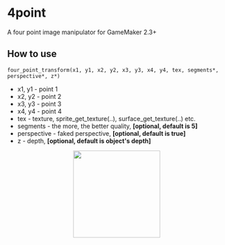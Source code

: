 # 4point
A four point image manipulator for GameMaker 2.3+

## How to use
```four_point_transform(x1, y1, x2, y2, x3, y3, x4, y4, tex, segments*, perspective*, z*)```
- x1, y1 - point 1
- x2, y2 - point 2
- x3, y3 - point 3
- x4, y4 - point 4
- tex - texture, sprite_get_texture(..), surface_get_texture(..) etc.
- segments - the more, the better quality, **[optional, default is 5]**
- perspective - faked perspective, **[optional, default is true]**
- z - depth, **[optional, default is object's depth]**

<p align="center">
  <img width="200" height="200" src="https://user-images.githubusercontent.com/68820052/164703365-83053361-f832-4510-9318-b107d2d4b375.png">
</p>
